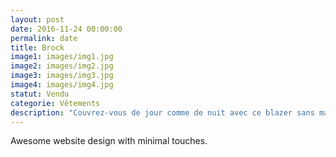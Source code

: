 ```yaml
---
layout: post
date: 2016-11-24 00:00:00
permalink: date
title: Brock
image1: images/img1.jpg
image2: images/img2.jpg
image3: images/img3.jpg
image4: images/img4.jpg  
statut: Vendu
categorie: Vêtements
description: "Couvrez-vous de jour comme de nuit avec ce blazer sans manches. Couleur : Beige. Etat : Occasion."
---
```


Awesome website design with minimal touches.
